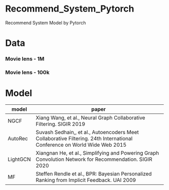 # Recommend_System_Pytorch
Recommend System Model by Pytorch

# Data
### Movie lens - 1M
### Movie lens - 100k

# Model
|model|paper|
|------|---|
|NGCF|Xiang Wang, et al., Neural Graph Collaborative Filtering. SIGIR 2019|
|AutoRec|Suvash Sedhain,, et al., Autoencoders Meet Collaborative Filtering. 24th International Conference on World Wide Web 2015|
|LightGCN|Xiangnan He, et al., Simplifying and Powering Graph Convolution Network for Recommendation. SIGIR 2020|
|MF|Steffen Rendle et al., BPR: Bayesian Personalized Ranking from Implicit Feedback. UAI 2009|
